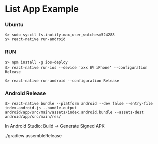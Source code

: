 List App Example
================


### Ubuntu

```
$> sudo sysctl fs.inotify.max_user_watches=524288  
$> react-native run-android
```

### RUN
```
$> npm install -g ios-deploy
$> react-native run-ios --device 'xxx 的 iPhone' --configuration Release
```
```
$> react-native run-android --configuration Release
```
### Android Release

```
$> react-native bundle --platform android --dev false --entry-file index.android.js --bundle-output android/app/src/main/assets/index.android.bundle --assets-dest android/app/src/main/res/
```

In Android Studio: Build -> Generate Signed APK

./gradlew assembleRelease
